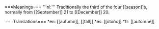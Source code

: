 ===Meanings===
'''nl:''' Traditionally the third of the four [[season]]s, normally from [[September]] 21 to [[December]] 20.

===Translations===
*en: [[autumn]], [[fall]]
*es: [[otoño]]
*fr: [[automne]]